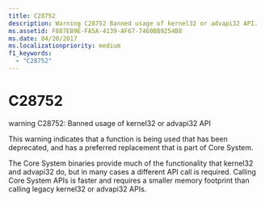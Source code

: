 ```yaml
---
title: C28752
description: Warning C28752 Banned usage of kernel32 or advapi32 API.
ms.assetid: F887EB9E-FA5A-4139-AF67-7460BB9254B8
ms.date: 04/20/2017
ms.localizationpriority: medium 
f1_keywords: 
  - "C28752"
---
```


# C28752


warning C28752: Banned usage of kernel32 or advapi32 API

This warning indicates that a function is being used that has been deprecated, and has a preferred replacement that is part of Core System.

The Core System binaries provide much of the functionality that kernel32 and advapi32 do, but in many cases a different API call is required. Calling Core System APIs is faster and requires a smaller memory footprint than calling legacy kernel32 or advapi32 APIs.

 

 





